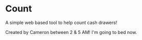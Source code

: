 # Count

A simple web based tool to help count cash drawers!

Created by Cameron between 2 & 5 AM! I'm going to bed now.
